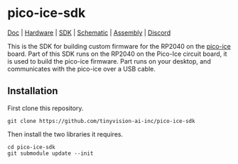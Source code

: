 # pico-ice-sdk

[Doc](http://pico-ice.tinyvision.ai/)
| [Hardware](https://github.com/tinyvision-ai-inc/pico-ice)
| [SDK](https://github.com/tinyvision-ai-inc/pico-ice-sdk)
| [Schematic](https://raw.githubusercontent.com/tinyvision-ai-inc/pico-ice/main/Board/Rev3/pico-ice.pdf)
| [Assembly](https://htmlpreview.github.io/?https://github.com/tinyvision-ai-inc/pico-ice/blob/main/Board/Rev3/bom/ibom.html)
| [Discord](https://discord.gg/t2CzbAYeD2)

This is the SDK for building custom firmware for the RP2040 on the [pico-ice](https://pico-ice.tinyvision.ai/) board.
Part of this SDK runs on the RP2040 on the Pico-Ice circuit board, it is used to build the pico-ice firmware. Part runs on your desktop, and communicates with the pico-ice over a USB cable. 

## Installation

First clone this repository. 

`git clone https://github.com/tinyvision-ai-inc/pico-ice-sdk`

Then install the two libraries it requires. 

```
cd pico-ice-sdk
git submodule update --init
```
